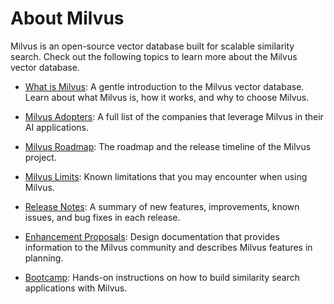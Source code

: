 # About Milvus

Milvus is an open-source vector database built for scalable similarity search. Check out the following topics to learn more about the Milvus vector database.

- [What is Milvus](https://milvus.io/docs/v2.1.x/overview.md): A gentle introduction to the Milvus vector database. Learn about what Milvus is, how it works, and why to choose Milvus.

- [Milvus Adopters](https://milvus.io/docs/v2.1.x/milvus_adopters.md): A full list of the companies that leverage Milvus in their AI applications.

- [Milvus Roadmap](https://wiki.lfaidata.foundation/display/MIL/Milvus+2.X+Roadmap+and+Time+schedule): The roadmap and the release timeline of the Milvus project.

- [Milvus Limits](https://milvus.io/docs/v2.1.x/limitations.md): Known limitations that you may encounter when using Milvus.

- [Release Notes](https://milvus.io/docs/v2.1.x/release_notes.md): A summary of new features, improvements, known issues, and bug fixes in each release.

- [Enhancement Proposals](https://wiki.lfaidata.foundation/pages/viewpage.action?pageId=43287103): Design documentation that provides information to the Milvus community and describes Milvus features in planning.

- [Bootcamp](https://milvus.io/bootcamp): Hands-on instructions on how to build similarity search applications with Milvus.

